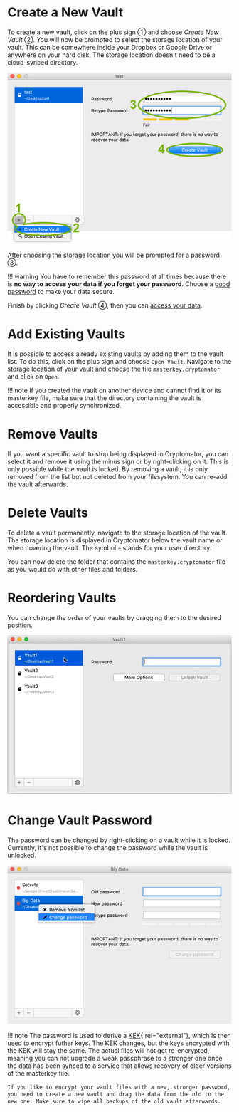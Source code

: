 # Create a New Vault

To create a new vault, click on the plus sign ① and choose _Create New Vault_ ②. You will now be prompted to select the storage location of your vault. This can be somewhere inside your Dropbox or Google Drive or anywhere on your hard disk. The storage location doesn't need to be a cloud-synced directory.

![How to create a new vault](../img/desktop/create-new-vault.png)

After choosing the storage location you will be prompted for a password ③.

!!! warning
    You have to remember this password at all times because there is **no way to access your data if you forget your password**. Choose a [good password](../../security/advice/#good-passwords) to make your data secure.

Finish by clicking _Create Vault_ ④, then you can [access your data](access-vault.md).

# Add Existing Vaults

It is possible to access already existing vaults by adding them to the vault list. To do this, click on the plus sign and choose `Open Vault`. Navigate to the storage location of your vault and choose the file `masterkey.cryptomator` and click on `Open`.

!!! note
    If you created the vault on another device and cannot find it or its masterkey file, make sure that the directory containing the vault is accessible and properly synchronized.

# Remove Vaults

If you want a specific vault to stop being displayed in Cryptomator, you can select it and remove it using the minus sign or by right-clicking on it. This is only possible while the vault is locked. By removing a vault, it is only removed from the list but not deleted from your filesystem. You can re-add the vault afterwards.

# Delete Vaults

To delete a vault permanently, navigate to the storage location of the vault. The storage location is displayed in Cryptomator below the vault name or when hovering the vault. The symbol `~` stands for your user directory.

You can now delete the folder that contains the `masterkey.cryptomator` file as you would do with other files and folders.

# Reordering Vaults

You can change the order of your vaults by dragging them to the desired position.

![How to reorder vaults](../img/desktop/move-vaults.gif)

# Change Vault Password

The password can be changed by right-clicking on a vault while it is locked. Currently, it's not possible to change the password while the vault is unlocked.

![How to change vault password](../img/desktop/change-password.png)

!!! note
    The password is used to derive a [KEK](https://en.wikipedia.org/wiki/Glossary_of_cryptographic_keys){:rel="external"}, which is then used to encrypt futher keys. The KEK changes, but the keys encrypted with the KEK will stay the same. The actual files will not get re-encrypted, meaning you can not upgrade a weak passphrase to a stronger one once the data has been synced to a service that allows recovery of older versions of the masterkey file.
    
    If you like to encrypt your vault files with a new, stronger password, you need to create a new vault and drag the data from the old to the new one. Make sure to wipe all backups of the old vault afterwards.
